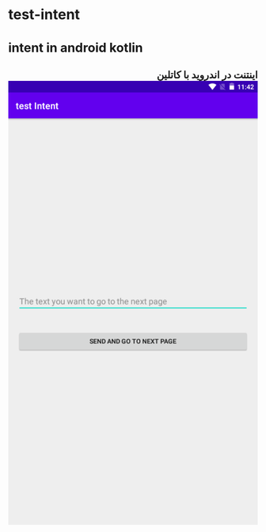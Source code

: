 # test-intent
<h1 style="font-size:25px">intent in android kotlin</h1>
<h2 style="font-size:20px" dir="rtl">
اینتنت در اندروید با کاتلین
</h>
<img src="scr001.png" alt="intent in android kotlin" title="test-intent">
